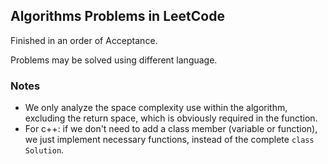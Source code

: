 ## Algorithms Problems in LeetCode

Finished in an order of Acceptance.

Problems may be solved using different language.

### Notes
- We only analyze the space complexity use within the algorithm, excluding the return space, which is obviously required in the function.
- For c++: if we don't need to add a class member (variable or function), we just implement necessary functions, instead of the complete `class Solution`.
